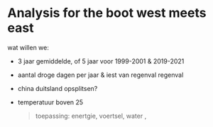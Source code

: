 # Analysis for the boot west meets east

wat willen we: 
- 3 jaar gemiddelde, of 5 jaar voor 1999-2001 & 2019-2021
- aantal droge dagen per jaar &  iest van regenval regenval
- china duitsland opsplitsen?
- temperatuur boven 25 

    > toepassing: enertgie, voertsel, water , 

